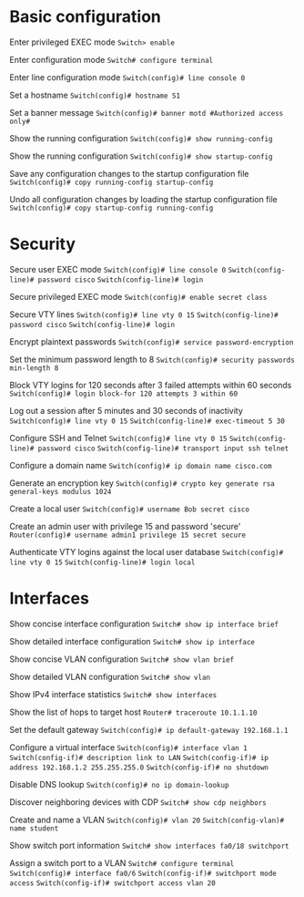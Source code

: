 # Basic configuration

Enter privileged EXEC mode
`Switch> enable`

Enter configuration mode
`Switch# configure terminal`

Enter line configuration mode
`Switch(config)# line console 0`

Set a hostname
`Switch(config)# hostname S1`

Set a banner message
`Switch(config)# banner motd #Authorized access only#`

Show the running configuration
`Switch(config)# show running-config`

Show the running configuration
`Switch(config)# show startup-config`

Save any configuration changes to the startup configuration file
`Switch(config)# copy running-config startup-config`

Undo all configuration changes by loading the startup configuration file
`Switch(config)# copy startup-config running-config`

# Security

Secure user EXEC mode
`Switch(config)# line console 0`
`Switch(config-line)# password cisco`
`Switch(config-line)# login`

Secure privileged EXEC mode
`Switch(config)# enable secret class`

Secure VTY lines
`Switch(config)# line vty 0 15`
`Switch(config-line)# password cisco`
`Switch(config-line)# login`

Encrypt plaintext passwords
`Switch(config)# service password-encryption`

Set the minimum password length to 8
`Switch(config)# security passwords min-length 8`

Block VTY logins for 120 seconds after 3 failed attempts within 60 seconds
`Switch(config)# login block-for 120 attempts 3 within 60`

Log out a session after 5 minutes and 30 seconds of inactivity
`Switch(config)# line vty 0 15`
`Switch(config-line)# exec-timeout 5 30`

Configure SSH and Telnet
`Switch(config)# line vty 0 15`
`Switch(config-line)# password cisco`
`Switch(config-line)# transport input ssh telnet`

Configure a domain name
`Switch(config)# ip domain name cisco.com`

Generate an encryption key
`Switch(config)# crypto key generate rsa general-keys modulus 1024`

Create a local user
`Switch(config)# username Bob secret cisco`

Create an admin user with privilege 15 and password 'secure'
`Router(config)# username admin1 privilege 15 secret secure`

Authenticate VTY logins against the local user database
`Switch(config)# line vty 0 15`
`Switch(config-line)# login local`

# Interfaces 

Show concise interface configuration
`Switch# show ip interface brief`

Show detailed interface configuration
`Switch# show ip interface`

Show concise VLAN configuration
`Switch# show vlan brief`

Show detailed VLAN configuration
`Switch# show vlan`

Show IPv4 interface statistics
`Switch# show interfaces`

Show the list of hops to target host
`Router# traceroute 10.1.1.10`

Set the default gateway
`Switch(config)# ip default-gateway 192.168.1.1`

Configure a virtual interface
`Switch(config)# interface vlan 1`
`Switch(config-if)# description link to LAN`
`Switch(config-if)# ip address 192.168.1.2 255.255.255.0`
`Switch(config-if)# no shutdown`

Disable DNS lookup
`Switch(config)# no ip domain-lookup`

Discover neighboring devices with CDP
`Switch# show cdp neighbors`

Create and name a VLAN
`Switch(config)# vlan 20`
`Switch(config-vlan)# name student`

Show switch port information
`Switch# show interfaces fa0/18 switchport`

Assign a switch port to a VLAN
`Switch# configure terminal`
`Switch(config)# interface fa0/6`
`Switch(config-if)# switchport mode access`
`Switch(config-if)# switchport access vlan 20`